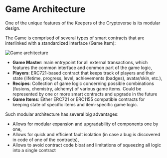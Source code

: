 # Game Architecture

One of the unique features of the Keepers of the Cryptoverse is its modular design.&#x20;

The Game is comprised of several types of smart contracts that are interlinked with a standardized interface (Game Item):&#x20;

![Game architecture](https://lh3.googleusercontent.com/GHgaJudUt4gkt3QdWFqHhY5fkmhXMeB1-BzT8tKGt0VIXpFXfPn4LX68aK-vPmxqNGl7LoneUwjQI9BhM3O6\_BLjeCo6az0OXRIywGdwz1jEffLa\_czMoRde\_wH\_uep5JQxSCT0D)

* **Game Master**: main entrypoint for all external transactions, which features the common interface and common part of the game logic,&#x20;
* **Players**: ERC721-based contract that keeps track of players and their state (lifetime, progress, level, achievements (badges), avatar/skin, etc.),&#x20;
* **Recipes**: Collection of game logic concerning possible combinations (fusions, chemistry, alchemy) of various game items. Could be represented by one or more smart contracts and upgrade in the future&#x20;
* **Game Items**: Either ERC721 or ERC1155 compatible contracts for keeping state of specific items and item-specific game logic.&#x20;

Such modular architecture has several big advantages:&#x20;

* Allows for modular expansion and upgradability of components one by one,&#x20;
* Allows for quick and efficient fault isolation (in case a bug is discovered in code of one of the contracts),&#x20;
* Allows to avoid contract code bloat and limitations of squeezing all logic into a single contract
